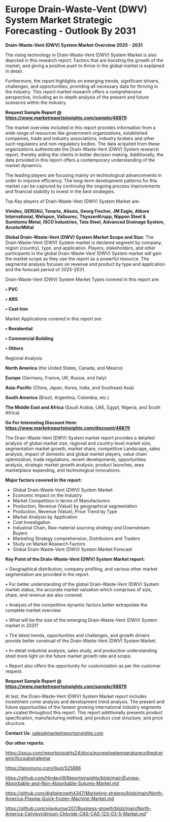 # Europe Drain-Waste-Vent (DWV) System Market Strategic Forecasting - Outlook By 2031

<Strong> Drain-Waste-Vent (DWV) System Market Overview 2025 - 2031</strong>

The rising technology in Drain-Waste-Vent (DWV) System Market is also depicted in this research report. Factors that are boosting the growth of the market, and giving a positive push to thrive in the global market is explained in detail.

Furthermore, the report highlights on emerging trends, significant drivers, challenges, and opportunities, providing all necessary data for thriving in the industry. This report market research offers a comprehensive perspective, including an in-depth analysis of the present and future scenarios within the industry.

<strong>Request Sample Report @ <a href=https://www.marketreportsinsights.com/sample/48879>https://www.marketreportsinsights.com/sample/48879</a></strong>

The market overview included in this report provides information from a wide range of resources like government organizations, established companies, trade and industry associations, industry brokers and other such regulatory and non-regulatory bodies. The data acquired from these organizations authenticate the Drain-Waste-Vent (DWV) System research report, thereby aiding the clients in better decision making. Additionally, the data provided in this report offers a contemporary understanding of the market dynamics.

The leading players are focusing mainly on technological advancements in order to improve efficiency. The long-term development patterns for this market can be captured by continuing the ongoing process improvements and financial stability to invest in the best strategies.

Top Key players of Drain-Waste-Vent (DWV) System Market are:

<strong>Vinidex, GERDAU, Tenaris, Aliaxis, Georg Fischer, JM Eagle, Atkore International, Welspun, Vallourec, ThyssenKrupp, Nippon Steel & Sumitomo Metal, ISCO Industries, Tata Steel, Advanced Drainage System, ArcelorMittal</strong>

<strong><b>Global Drain-Waste-Vent (DWV) System Market Scope and Size:</b></strong>
The Drain-Waste-Vent (DWV) System market is declared segment by company, region (country), type, and application. Players, stakeholders, and other participants in the global Drain-Waste-Vent (DWV) System market will gain the market scope as they use the report as a powerful resource. The segmental analysis focuses on revenue and product by type and application and the forecast period of 2025-2031.

Drain-Waste-Vent (DWV) System Market Types covered in this report are:

<strong>•  PVC

•  ABS

•  Cast Iron</strong>

Market Applications covered in this report are:

<strong>•  Residential

•  Commercial Building

•  Others</strong> 

Regional Analysis

<strong>North America</strong> (the United States, Canada, and Mexico)

<strong>Europe</strong> (Germany, France, UK, Russia, and Italy)

<strong>Asia-Pacific</strong> (China, Japan, Korea, India, and Southeast Asia)

<strong>South America</strong> (Brazil, Argentina, Colombia, etc.)

<strong>The Middle East and Africa</strong> (Saudi Arabia, UAE, Egypt, Nigeria, and South Africa)

<strong>Go For Interesting Discount Here: <a href=https://www.marketreportsinsights.com/discount/48879>https://www.marketreportsinsights.com/discount/48879</a></strong>

The Drain-Waste-Vent (DWV) System market report provides a detailed analysis of global market size, regional and country-level market size, segmentation market growth, market share, competitive Landscape, sales analysis, impact of domestic and global market players, value chain optimization, trade regulations, recent developments, opportunities analysis, strategic market growth analysis, product launches, area marketplace expanding, and technological innovations.

<strong><b>Major factors covered in the report:</b></strong>
<ul>
  <li>Global Drain-Waste-Vent (DWV) System Market </li>
  <li>Economic Impact on the Industry</li>
  <li>Market Competition in terms of Manufacturers</li>
  <li>Production, Revenue (Value) by geographical segmentation</li>
  <li>Production, Revenue (Value), Price Trend by Type</li>
  <li>Market Analysis by Application</li>
  <li>Cost Investigation</li>
  <li>Industrial Chain, Raw material sourcing strategy and Downstream Buyers</li>
  <li>Marketing Strategy comprehension, Distributors and Traders</li>
  <li>Study on Market Research Factors</li>
  <li>Global Drain-Waste-Vent (DWV) System Market Forecast</li>
</ul>

<strong><b>Key Point of the Drain-Waste-Vent (DWV) System Market report:</b></strong>

• Geographical distribution, company profiling, and various other market segmentation are provided in the report.

• For better understanding of the global Drain-Waste-Vent (DWV) System market status, the accurate market valuation which comprises of size, share, and revenue are also covered.

• Analysis of the competitive dynamic factors better extrapolate the complete market overview

• What will be the size of the emerging Drain-Waste-Vent (DWV) System market in 2031?

• The latest trends, opportunities and challenges, and growth drivers provide better construal of the Drain-Waste-Vent (DWV) System Market.

• In-detail industrial analysis, sales study, and production understanding shed more light on the future market growth rate and scope.

• Report also offers the opportunity for customization as per the customer request.

<strong>Request Sample Report @ <a href=https://www.marketreportsinsights.com/sample/48879>https://www.marketreportsinsights.com/sample/48879</a></strong>

At last, the Drain-Waste-Vent (DWV) System Market report includes investment come analysis and development trend analysis. The present and future opportunities of the fastest growing international industry segments are coated throughout this report. This report additionally presents product specification, manufacturing method, and product cost structure, and price structure.

<strong>Contact Us:</strong>
sales@marketreportsinsights.com

<strong>Our other reports:</strong>

<a href=https://issuu.com/reportsinsights24/docs/europelowtemperaturecofiredceramicltccsubstratemar>https://issuu.com/reportsinsights24/docs/europelowtemperaturecofiredceramicltccsubstratemar</a>

<a href=https://tanomuno.com/illust/525886>https://tanomuno.com/illust/525886</a>

<a href=https://github.com/Hindavii9/Reportsinsights/blob/main/Europe-Absorbable-and-Non-Absorbable-Sutures-Market.md>https://github.com/Hindavii9/Reportsinsights/blob/main/Europe-Absorbable-and-Non-Absorbable-Sutures-Market.md</a>

<a href=https://github.com/digitalgrowth4347/Marketing-strategy/blob/main/North-America-Plasma-Quick-frozen-Machine-Market.md>https://github.com/digitalgrowth4347/Marketing-strategy/blob/main/North-America-Plasma-Quick-frozen-Machine-Market.md</a>

<a href=https://github.com/vijaykumar207/Business-growth/blob/main/North-America-Cetylpyridinium-Chloride-CAS-CAS-123-03-5-Market.md>https://github.com/vijaykumar207/Business-growth/blob/main/North-America-Cetylpyridinium-Chloride-CAS-CAS-123-03-5-Market.md</a>"
